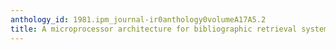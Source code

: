 ```yaml
---
anthology_id: 1981.ipm_journal-ir0anthology0volumeA17A5.2
title: A microprocessor architecture for bibliographic retrieval system
---
```

